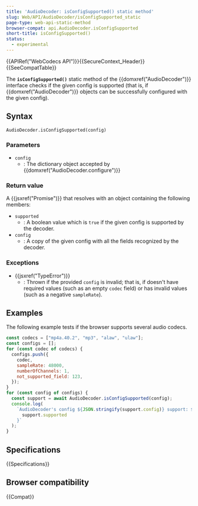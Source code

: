 ```yaml
---
title: 'AudioDecoder: isConfigSupported() static method'
slug: Web/API/AudioDecoder/isConfigSupported_static
page-type: web-api-static-method
browser-compat: api.AudioDecoder.isConfigSupported
short-title: isConfigSupported()
status:
  - experimental
---
```


{{APIRef("WebCodecs API")}}{{SecureContext_Header}}{{SeeCompatTable}}

The **`isConfigSupported()`** static method of the {{domxref("AudioDecoder")}} interface checks if the given config is supported (that is, if {{domxref("AudioDecoder")}} objects can be successfully configured with the given config).

## Syntax

```js-nolint
AudioDecoder.isConfigSupported(config)
```

### Parameters

- `config`
  - : The dictionary object accepted by {{domxref("AudioDecoder.configure")}}

### Return value

A {{jsxref("Promise")}} that resolves with an object containing the following members:

- `supported`
  - : A boolean value which is `true` if the given config is supported by the decoder.
- `config`
  - : A copy of the given config with all the fields recognized by the decoder.

### Exceptions

- {{jsxref("TypeError")}}
  - : Thrown if the provided `config` is invalid; that is, if doesn't have required values (such as an empty `codec` field) or has invalid values (such as a negative `sampleRate`).

## Examples

The following example tests if the browser supports several audio codecs.

```js
const codecs = ["mp4a.40.2", "mp3", "alaw", "ulaw"];
const configs = [];
for (const codec of codecs) {
  configs.push({
    codec,
    sampleRate: 48000,
    numberOfChannels: 1,
    not_supported_field: 123,
  });
}
for (const config of configs) {
  const support = await AudioDecoder.isConfigSupported(config);
  console.log(
    `AudioDecoder's config ${JSON.stringify(support.config)} support: ${
      support.supported
    }`
  );
}
```

## Specifications

{{Specifications}}

## Browser compatibility

{{Compat}}
